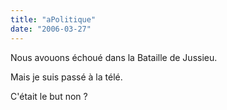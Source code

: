 ```yaml
---
title: "aPolitique"
date: "2006-03-27"
---
```


Nous avouons échoué dans la Bataille de Jussieu.

Mais je suis passé à la télé.

C'était le but non ?
